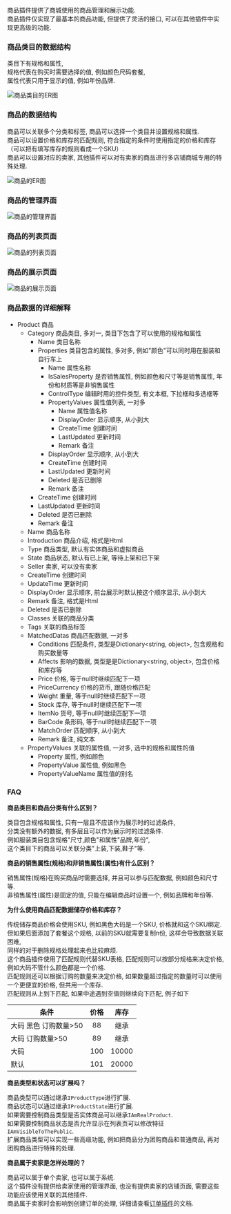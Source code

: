 商品插件提供了商城使用的商品管理和展示功能.<br/>
商品插件仅实现了最基本的商品功能, 但提供了灵活的接口, 可以在其他插件中实现更高级的功能.<br/>

### 商品类目的数据结构

类目下有规格和属性, <br/>
规格代表在购买时需要选择的值, 例如颜色尺码套餐, <br/>
属性代表只用于显示的值, 例如年份品牌.<br/>

![商品类目的ER图](../images/plugins/shopping.product.product_category.jpg)

### 商品的数据结构

商品可以关联多个分类和标签, 商品可以选择一个类目并设置规格和属性.<br/>
商品可以设置价格和库存的匹配规则, 符合指定的条件时使用指定的价格和库存（可以把有填写库存的规则看成一个SKU）.<br/>
商品可以设置对应的卖家, 其他插件可以对有卖家的商品进行多店铺商城专用的特殊处理.<br/>

![商品的ER图](../images/plugins/shopping.product.product.jpg)

### 商品的管理界面

![商品的管理界面](../images/plugins/shopping.product.product_manage.jpg)

### 商品的列表页面

![商品的列表页面](../images/plugins/shopping.product.product_list.jpg)

### 商品的展示页面

![商品的展示页面](../images/plugins/shopping.product.product_view.jpg)

### 商品数据的详细解释

- Product 商品
	- Category 商品类目, 多对一, 类目下包含了可以使用的规格和属性
		- Name 类目名称
		- Properties 类目包含的属性, 多对多, 例如"颜色"可以同时用在服装和自行车上
			- Name 属性名称
			- IsSalesProperty 是否销售属性, 例如颜色和尺寸等是销售属性, 年份和材质等是非销售属性
			- ControlType 编辑时用的控件类型, 有文本框, 下拉框和多选框等
			- PropertyValues 属性值列表, 一对多
				- Name 属性值名称
				- DisplayOrder 显示顺序, 从小到大
				- CreateTime 创建时间
				- LastUpdated 更新时间
				- Remark 备注
			- DisplayOrder 显示顺序, 从小到大
			- CreateTime 创建时间
			- LastUpdated 更新时间
			- Deleted 是否已删除
			- Remark 备注
		- CreateTime 创建时间
		- LastUpdated 更新时间
		- Deleted 是否已删除
		- Remark 备注
	- Name 商品名称
	- Introduction 商品介绍, 格式是Html
	- Type 商品类型, 默认有实体商品和虚拟商品
	- State 商品状态, 默认有已上架, 等待上架和已下架
	- Seller 卖家, 可以没有卖家
	- CreateTime 创建时间
	- UpdateTime 更新时间
	- DisplayOrder 显示顺序, 前台展示时默认按这个顺序显示, 从小到大
	- Remark 备注, 格式是Html
	- Deleted 是否已删除
	- Classes 关联的商品分类
	- Tags 关联的商品标签
	- MatchedDatas 商品匹配数据, 一对多
		- Conditions 匹配条件, 类型是Dictionary<string, object>, 包含规格和购买数量等
		- Affects 影响的数据, 类型是是Dictionary<string, object>, 包含价格和库存等
		- Price 价格, 等于null时继续匹配下一项
		- PriceCurrency 价格的货币, 跟随价格匹配
		- Weight 重量, 等于null时继续匹配下一项
		- Stock 库存, 等于null时继续匹配下一项
		- ItemNo 货号, 等于null时继续匹配下一项
		- BarCode 条形码, 等于null时继续匹配下一项
		- MatchOrder 匹配顺序, 从小到大
		- Remark 备注, 纯文本
	- PropertyValues 关联的属性值, 一对多, 选中的规格和属性的值
		- Property 属性, 例如颜色
		- PropertyValue 属性值, 例如黑色
		- PropertyValueName 属性值的别名

### FAQ

**商品类目和商品分类有什么区别？**

类目包含规格和属性, 只有一层且不应该作为展示时的过滤条件, <br/>
分类没有额外的数据, 有多层且可以作为展示时的过滤条件.<br/>
例如服装类目包含规格"尺寸,颜色"和属性"品牌,年份", <br/>
这个类目下的商品可以关联分类"上装,下装,鞋子"等.<br/>

**商品的销售属性(规格)和非销售属性(属性)有什么区别？**

销售属性(规格)在购买商品时需要选择, 并且可以参与匹配数据, 例如颜色和尺寸等.<br/>
非销售属性(属性)是固定的值, 只能在编辑商品时设置一个, 例如品牌和年份等.<br/>

**为什么使用商品匹配数据储存价格和库存？**

传统储存商品价格会使用SKU, 例如黑色大码是一个SKU, 价格就和这个SKU绑定.<br/>
但如果后面添加了套餐这个规格, 以前的SKU就需要复制n份, 这样会导致数据关联困难, <br/>
同样的对于删除规格处理起来也比较麻烦.<br/>
这个商品插件使用了匹配规则代替SKU表格, 匹配规则可以按部分规格来决定价格, 例如大码不管什么颜色都是一个价格.<br/>
匹配规则还可以根据订购的数量来决定价格, 如果数量超过指定的数量时可以使用一个更便宜的价格, 但共用一个库存.<br/>
匹配规则从上到下匹配, 如果中途遇到空值则继续向下匹配, 例子如下<br/>

| 条件                     | 价格 | 库存  |
| ------------------------ |:----:|:-----:|
| 大码 黑色 订购数量>50     | 88   | 继承  |
| 大码 订购数量>50          | 89   | 继承  |
| 大码                     | 100  | 10000 |
| 默认                     | 101  | 20000 |

**商品类型和状态可以扩展吗？**

商品类型可以通过继承`IProductType`进行扩展.<br/>
商品状态可以通过继承`IProductState`进行扩展.<br/>
如果需要控制商品类型是否实体商品可以继承`IAmRealProduct`.<br/>
如果需要控制商品状态是否允许显示在列表页可以修改特征`IAmVisibleToThePublic`.<br/>
扩展商品类型可以实现一些高级功能, 例如把商品分为团购商品和普通商品, 再对团购商品进行特殊的处理.<br/>

**商品属于卖家是怎样处理的？**

商品可以属于单个卖家, 也可以属于系统.<br/>
这个插件没有提供给卖家使用的管理界面, 也没有提供卖家的店铺页面, 需要这些功能应该使用关联的其他插件.<br/>
商品属于卖家时会影响到创建订单的处理, 详细请查看[订单插件](shopping.order)的文档.<br/>
